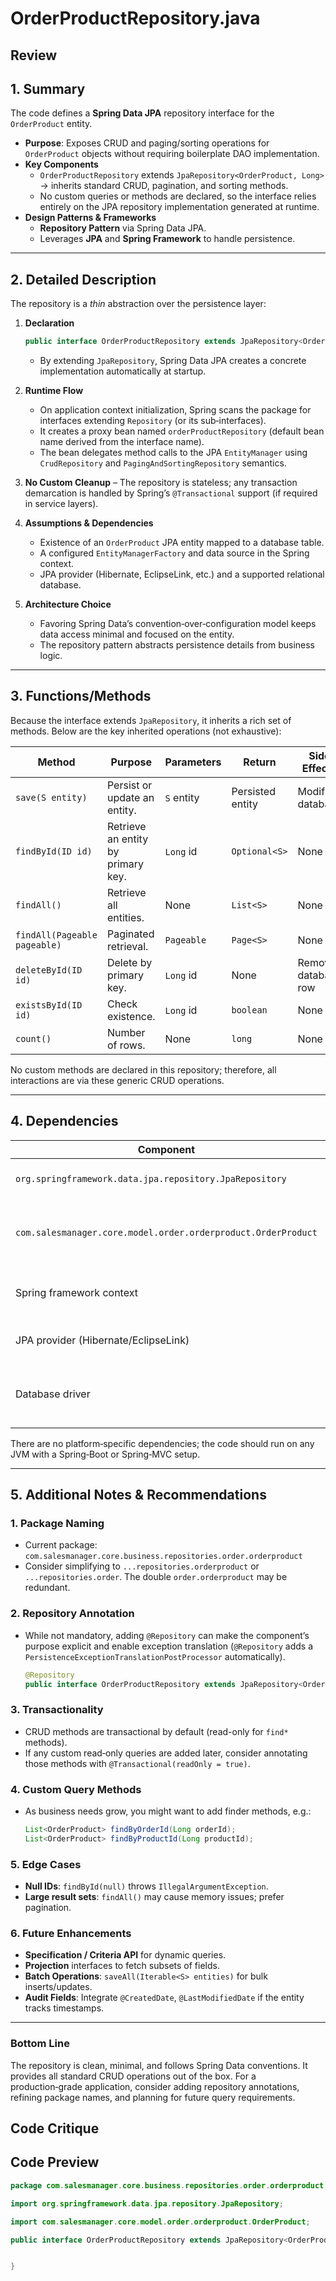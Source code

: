 # OrderProductRepository.java

## Review

## 1. Summary  
The code defines a **Spring Data JPA** repository interface for the `OrderProduct` entity.  
- **Purpose**: Exposes CRUD and paging/sorting operations for `OrderProduct` objects without requiring boilerplate DAO implementation.  
- **Key Components**  
  - `OrderProductRepository` extends `JpaRepository<OrderProduct, Long>` → inherits standard CRUD, pagination, and sorting methods.  
  - No custom queries or methods are declared, so the interface relies entirely on the JPA repository implementation generated at runtime.  
- **Design Patterns & Frameworks**  
  - **Repository Pattern** via Spring Data JPA.  
  - Leverages **JPA** and **Spring Framework** to handle persistence.

---

## 2. Detailed Description  
The repository is a *thin* abstraction over the persistence layer:

1. **Declaration**  
   ```java
   public interface OrderProductRepository extends JpaRepository<OrderProduct, Long> {}
   ```
   - By extending `JpaRepository`, Spring Data JPA creates a concrete implementation automatically at startup.

2. **Runtime Flow**  
   - On application context initialization, Spring scans the package for interfaces extending `Repository` (or its sub‑interfaces).  
   - It creates a proxy bean named `orderProductRepository` (default bean name derived from the interface name).  
   - The bean delegates method calls to the JPA `EntityManager` using `CrudRepository` and `PagingAndSortingRepository` semantics.

3. **No Custom Cleanup** – The repository is stateless; any transaction demarcation is handled by Spring’s `@Transactional` support (if required in service layers).

4. **Assumptions & Dependencies**  
   - Existence of an `OrderProduct` JPA entity mapped to a database table.  
   - A configured `EntityManagerFactory` and data source in the Spring context.  
   - JPA provider (Hibernate, EclipseLink, etc.) and a supported relational database.

5. **Architecture Choice**  
   - Favoring Spring Data’s convention‑over‑configuration model keeps data access minimal and focused on the entity.  
   - The repository pattern abstracts persistence details from business logic.

---

## 3. Functions/Methods  
Because the interface extends `JpaRepository`, it inherits a rich set of methods. Below are the key inherited operations (not exhaustive):

| Method | Purpose | Parameters | Return | Side Effects |
|--------|---------|------------|--------|--------------|
| `save(S entity)` | Persist or update an entity. | `S` entity | Persisted entity | Modifies database |
| `findById(ID id)` | Retrieve an entity by primary key. | `Long` id | `Optional<S>` | None |
| `findAll()` | Retrieve all entities. | None | `List<S>` | None |
| `findAll(Pageable pageable)` | Paginated retrieval. | `Pageable` | `Page<S>` | None |
| `deleteById(ID id)` | Delete by primary key. | `Long` id | None | Removes database row |
| `existsById(ID id)` | Check existence. | `Long` id | `boolean` | None |
| `count()` | Number of rows. | None | `long` | None |

No custom methods are declared in this repository; therefore, all interactions are via these generic CRUD operations.

---

## 4. Dependencies  
| Component | Type | Notes |
|-----------|------|-------|
| `org.springframework.data.jpa.repository.JpaRepository` | Third‑party (Spring Data JPA) | Provides CRUD, paging, sorting. |
| `com.salesmanager.core.model.order.orderproduct.OrderProduct` | Custom | JPA entity; must be annotated with `@Entity`, `@Table`, etc. |
| Spring framework context | Core | Required for bean scanning and transaction management. |
| JPA provider (Hibernate/EclipseLink) | Third‑party | Actual persistence implementation. |
| Database driver | Third‑party | Depends on chosen RDBMS (MySQL, PostgreSQL, etc.). |

There are no platform‑specific dependencies; the code should run on any JVM with a Spring‑Boot or Spring‑MVC setup.

---

## 5. Additional Notes & Recommendations  

### 1. Package Naming  
- Current package: `com.salesmanager.core.business.repositories.order.orderproduct`  
- Consider simplifying to `...repositories.orderproduct` or `...repositories.order`. The double `order.orderproduct` may be redundant.

### 2. Repository Annotation  
- While not mandatory, adding `@Repository` can make the component’s purpose explicit and enable exception translation (`@Repository` adds a `PersistenceExceptionTranslationPostProcessor` automatically).  
  ```java
  @Repository
  public interface OrderProductRepository extends JpaRepository<OrderProduct, Long> {}
  ```

### 3. Transactionality  
- CRUD methods are transactional by default (read-only for `find*` methods).  
- If any custom read‑only queries are added later, consider annotating those methods with `@Transactional(readOnly = true)`.

### 4. Custom Query Methods  
- As business needs grow, you might want to add finder methods, e.g.:  
  ```java
  List<OrderProduct> findByOrderId(Long orderId);
  List<OrderProduct> findByProductId(Long productId);
  ```

### 5. Edge Cases  
- **Null IDs**: `findById(null)` throws `IllegalArgumentException`.  
- **Large result sets**: `findAll()` may cause memory issues; prefer pagination.  

### 6. Future Enhancements  
- **Specification / Criteria API** for dynamic queries.  
- **Projection** interfaces to fetch subsets of fields.  
- **Batch Operations**: `saveAll(Iterable<S> entities)` for bulk inserts/updates.  
- **Audit Fields**: Integrate `@CreatedDate`, `@LastModifiedDate` if the entity tracks timestamps.

---

### Bottom Line  
The repository is clean, minimal, and follows Spring Data conventions. It provides all standard CRUD operations out of the box. For a production‑grade application, consider adding repository annotations, refining package names, and planning for future query requirements.

## Code Critique



## Code Preview

```java
package com.salesmanager.core.business.repositories.order.orderproduct;

import org.springframework.data.jpa.repository.JpaRepository;

import com.salesmanager.core.model.order.orderproduct.OrderProduct;

public interface OrderProductRepository extends JpaRepository<OrderProduct, Long> {


}



```
